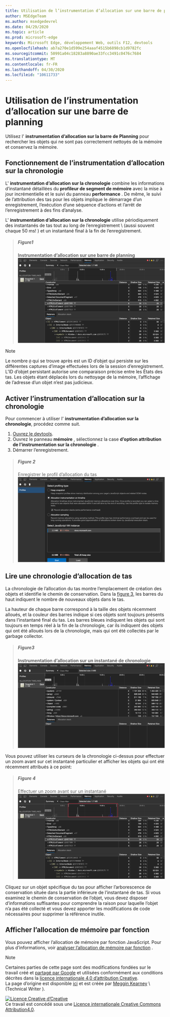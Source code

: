 ```yaml
---
title: Utilisation de l’instrumentation d’allocation sur une barre de planning
author: MSEdgeTeam
ms.author: msedgedevrel
ms.date: 04/29/2020
ms.topic: article
ms.prod: microsoft-edge
keywords: Microsoft Edge, développement Web, outils F12, devtools
ms.openlocfilehash: ab7a270e1d599e254aaaf4515b6898cb1d9782fc
ms.sourcegitcommit: 50991a04c18283a8890ae33fcc3491c0476c7684
ms.translationtype: MT
ms.contentlocale: fr-FR
ms.lasthandoff: 04/30/2020
ms.locfileid: "10611733"
---
```

<!-- Copyright Meggin Kearney 

   Licensed under the Apache License, Version 2.0 (the "License");
   you may not use this file except in compliance with the License.
   You may obtain a copy of the License at

       https://www.apache.org/licenses/LICENSE-2.0

   Unless required by applicable law or agreed to in writing, software
   distributed under the License is distributed on an "AS IS" BASIS,
   WITHOUT WARRANTIES OR CONDITIONS OF ANY KIND, either express or implied.
   See the License for the specific language governing permissions and
   limitations under the License. -->





# Utilisation de l’instrumentation d’allocation sur une barre de planning  



Utilisez l' **instrumentation d’allocation sur la barre de Planning** pour rechercher les objets qui ne sont pas correctement nettoyés de la mémoire et conservez la mémoire.  

## Fonctionnement de l’instrumentation d’allocation sur la chronologie  

L' **instrumentation d’allocation sur la chronologie** combine les informations d’instantané détaillées du **profileur de segment de mémoire** avec la mise à jour incrémentielle et le suivi du panneau **performance** .  De même, le suivi de l’attribution des tas pour les objets implique le démarrage d’un enregistrement, l’exécution d’une séquence d’actions et l’arrêt de l’enregistrement à des fins d’analyse.  

<!--todo: add profile memory problems (heap profiler) section when available  -->  
<!--todo: add profile evaluate performance (Performance panel) section when available  -->  

L' **instrumentation d’allocation sur la chronologie** utilise périodiquement des instantanés de tas tout au long de l’enregistrement \ (aussi souvent chaque 50 ms! \) et un instantané final à la fin de l’enregistrement.  

> ##### Figure1  
> **Instrumentation d’allocation sur une barre de planning**  
> ![Instrumentation d’allocation sur une barre de planning][ImageObjectTracker]  

> [!NOTE]
> Le nombre `@` qui se trouve après est un ID d’objet qui persiste sur les différentes captures d’image effectuées lors de la session d’enregistrement.  L’ID d’objet persistant autorise une comparaison précise entre les États des tas.  Les objets étant déplacés lors du nettoyage de la mémoire, l’affichage de l’adresse d’un objet n’est pas judicieux.  

## Activer l’instrumentation d’allocation sur la chronologie  

Pour commencer à utiliser l' **instrumentation d’allocation sur la chronologie**, procédez comme suit.  

1.  [Ouvrez le devtools][DevtoolsOpenIndex].  
1.  Ouvrez le panneau **mémoire** , sélectionnez la case **d’option attribution de l’instrumentation sur la chronologie** .  
1.  Démarrer l’enregistrement.  

> ##### Figure 2  
> Enregistrer le profil d’allocation du tas  
> ![Enregistrer le profil d’allocation du tas][ImageRecordHeap]  

## Lire une chronologie d’allocation de tas  

La chronologie de l’allocation du tas montre l’emplacement de création des objets et identifie le chemin de conservation.  Dans la [figure 3](#figure-3), les barres du haut indiquent le nombre de nouveaux objets dans le tas.  

La hauteur de chaque barre correspond à la taille des objets récemment alloués, et la couleur des barres indique si ces objets sont toujours présents dans l’instantané final du tas.  Les barres bleues indiquent les objets qui sont toujours en temps réel à la fin de la chronologie, car ils indiquent des objets qui ont été alloués lors de la chronologie, mais qui ont été collectés par le garbage collector.  

> ##### Figure3  
> **Instrumentation d’allocation sur un instantané de chronologie**  
> ![Instrumentation d’allocation sur un instantané de chronologie][ImageCollected]  

<!--In [Figure 4](#figure-4), an action was performed 3 times.  The sample program caches five objects, so the last five blue bars are expected.  But the left-most blue bar indicates a potential problem.  -->  
<!--todo: redo figure 4 with multiple click actions  -->  

Vous pouvez utiliser les curseurs de la chronologie ci-dessus pour effectuer un zoom avant sur cet instantané particulier et afficher les objets qui ont été récemment attribués à ce point:  

> ##### Figure 4  
> Effectuer un zoom avant sur un instantané  
> ![Effectuer un zoom avant sur un instantané][ImageSliders]  

Cliquez sur un objet spécifique du tas pour afficher l’arborescence de conservation située dans la partie inférieure de l’instantané de tas.  Si vous examinez le chemin de conservation de l’objet, vous devez disposer d’informations suffisantes pour comprendre la raison pour laquelle l’objet n’a pas été collecté et vous devez apporter les modifications de code nécessaires pour supprimer la référence inutile.  

## Afficher l’allocation de mémoire par fonction   

Vous pouvez afficher l’allocation de mémoire par fonction JavaScript.  Pour plus d’informations, voir [analyser l’allocation de mémoire par fonction][DevtoolsMemoryProblemsIndexInvestigateMemoryAllocationFunction] .  

<!--## Feedback   -->  



<!-- image links -->  

[ImageObjectTracker]: /microsoft-edge/devtools-guide-chromium/media/memory-problems-memory-allocation-timeline-snapshot-highlighted.msft.png "Figure 1: instrumentation d’allocation sur la chronologie"  
[ImageRecordHeap]: /microsoft-edge/devtools-guide-chromium/media/memory-problems-memory-allocation-instrumentation-on-timeline-selected.msft.png "Figure 2: enregistrer le profil d’allocation du tas"  
[ImageCollected]: /microsoft-edge/devtools-guide-chromium/media/memory-problems-memory-allocation-timelines-snapshot.msft.png "Figure 3: instrumentation d’allocation sur un instantané de chronologie"  
[ImageSliders]: /microsoft-edge/devtools-guide-chromium/media/memory-problems-memory-allocation-timeline-snapshot-highlighted-annotated.msft.png "Figure 4: zoom en instantané"  

<!-- links -->  

[DevToolsOpenIndex]: /microsoft-edge/devtools-guide-chromium/open "Ouvrir Microsoft Edge (chrome) DevTools"
[DevtoolsMemoryProblemsIndexInvestigateMemoryAllocationFunction]: /microsoft-edge/devtools-guide-chromium/memory-problems/index#investigate-memory-allocation-by-function "Examiner l’allocation de mémoire par fonction-résolution des problèmes de mémoire"  

<!--[HeapProfiler]: ../profile/memory-problems/heap-snapshots ""  -->  
<!--[PerformancePanel]: ../profile/evaluate-performance/timeline-tool ""  -->  

[MicrosoftEdgeChannel]: https://www.microsoftedgeinsider.com/download "Télécharger un canal Microsoft Edge"  

> [!NOTE]
> Certaines parties de cette page sont des modifications fondées sur le travail créé et [partagé par Google][GoogleSitePolicies] et utilisées conformément aux conditions décrites dans la [licence internationale 4,0 d’attribution Creative][CCA4IL].  
> La page d’origine est disponible [ici](https://developers.google.com/web/tools/chrome-devtools/memory-problems/allocation-profiler) et est créée par [Meggin Kearney][MegginKearney] \ (Technical Writer \).  

[![Licence Creative d’Creative][CCby4Image]][CCA4IL]  
Ce travail est concédé sous une [Licence internationale Creative Commons Attribution4.0][CCA4IL].  

[CCA4IL]: https://creativecommons.org/licenses/by/4.0  
[CCby4Image]: https://i.creativecommons.org/l/by/4.0/88x31.png  
[GoogleSitePolicies]: https://developers.google.com/terms/site-policies  
[KayceBasques]: https://developers.google.com/web/resources/contributors/kaycebasques  
[MegginKearney]: https://developers.google.com/web/resources/contributors/megginkearney  
